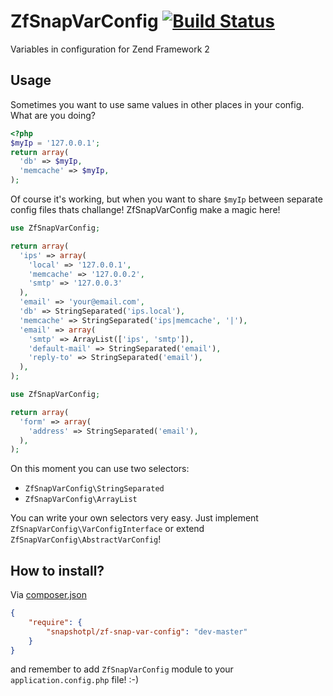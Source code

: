 ZfSnapVarConfig [![Build Status](https://travis-ci.org/snapshotpl/ZfSnapVarConfig.svg?branch=master)](https://travis-ci.org/snapshotpl/ZfSnapVarConfig)
===============

Variables in configuration for Zend Framework 2

Usage
-----

Sometimes you want to use same values in other places in your config. What are you doing?

```php
<?php
$myIp = '127.0.0.1';
return array(
  'db' => $myIp,
  'memcache' => $myIp,
);
```

Of course it's working, but when you want to share `$myIp` between separate config files thats challange! ZfSnapVarConfig make a magic here!

```php
use ZfSnapVarConfig;

return array(
  'ips' => array(
    'local' => '127.0.0.1',
    'memcache' => '127.0.0.2',
    'smtp' => '127.0.0.3'
  ),
  'email' => 'your@email.com',
  'db' => StringSeparated('ips.local'),
  'memcache' => StringSeparated('ips|memcache', '|'),
  'email' => array(
    'smtp' => ArrayList(['ips', 'smtp']),
    'default-mail' => StringSeparated('email'),
    'reply-to' => StringSeparated('email'),
  ),
);
```

```php
use ZfSnapVarConfig;

return array(
  'form' => array(
    'address' => StringSeparated('email'),
  ),
);
```

On this moment you can use two selectors:
* `ZfSnapVarConfig\StringSeparated`
* `ZfSnapVarConfig\ArrayList`

You can write your own selectors very easy. Just implement `ZfSnapVarConfig\VarConfigInterface` or extend `ZfSnapVarConfig\AbstractVarConfig`!

How to install?
---------------
Via [composer.json](https://getcomposer.org/)
```json
{
    "require": {
        "snapshotpl/zf-snap-var-config": "dev-master"
    }
}
```

and remember to add `ZfSnapVarConfig` module to your `application.config.php` file! :-)

